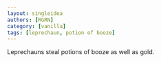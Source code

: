 ```yaml
---
layout: singleidea
authors: [RGRN]
category: [vanilla]
tags: [leprechaun, potion of booze]
---
```

Leprechauns steal potions of booze as well as gold.
